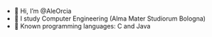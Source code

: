 - 👋 Hi, I’m @AleOrcia
- 👀 I study Computer Engineering (Alma Mater Studiorum Bologna)
- 🌱 Known programming languages: C and Java

